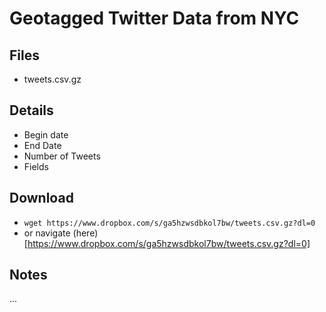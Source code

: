 # Geotagged Twitter Data from NYC

## Files
* tweets.csv.gz

## Details
* Begin date
* End Date
* Number of Tweets
* Fields

## Download
* `wget https://www.dropbox.com/s/ga5hzwsdbkol7bw/tweets.csv.gz?dl=0`
* or navigate (here)[https://www.dropbox.com/s/ga5hzwsdbkol7bw/tweets.csv.gz?dl=0]

## Notes
...
